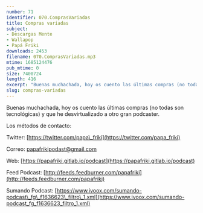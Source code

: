 ```yaml
---
number: 71
identifier: 070.ComprasVariadas
title: Compras variadas
subject:
- Descargas Mente
- Wallapop
- Papá Friki
downloads: 2453
filename: 070.ComprasVariadas.mp3
mtime: 1685124476
pub_mtime: 0
size: 7400724
length: 416
excerpt: "Buenas muchachada, hoy os cuento las últimas compras (no todas son tecnológicas) y que he desvirtualizado a otro gran podcaster.  \n\nLos métodos de contacto:  \n\nTwitter: [https://twitter.com/papa\\_friki](https://twitter.com/papa_friki)\n\nCorreo: [papafrikipodast@gmail.com](https://archive.org/details/papafrikipodast@gmail.com)\n\nWeb: [https://papafriki.gitlab.io/podcast](https://papafriki.gitlab.io/podcast)\n\nFeed Podcast: [http://feeds.feedburner.com/papafriki](http://feeds.feedburner.com/papafriki)\n\nSumando Podcast: [https://www.ivoox.com/sumando-podcast\\_fg\\_f1636623\\_filtro\\_1.xml](https://www.ivoox.com/sumando-podcast_fg_f1636623_filtro_1.xml)"
slug: compras-variadas
---
```

Buenas muchachada, hoy os cuento las últimas compras (no todas son tecnológicas) y que he desvirtualizado a otro gran podcaster.

Los métodos de contacto:

Twitter: [https://twitter.com/papa\_friki](https://twitter.com/papa_friki)

Correo: [papafrikipodast@gmail.com](https://archive.org/details/papafrikipodast@gmail.com)

Web: [https://papafriki.gitlab.io/podcast](https://papafriki.gitlab.io/podcast)

Feed Podcast: [http://feeds.feedburner.com/papafriki](http://feeds.feedburner.com/papafriki)

Sumando Podcast: [https://www.ivoox.com/sumando-podcast\_fg\_f1636623\_filtro\_1.xml](https://www.ivoox.com/sumando-podcast_fg_f1636623_filtro_1.xml)
